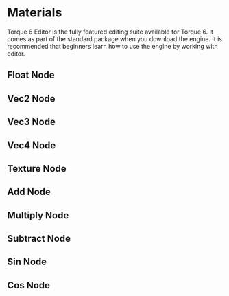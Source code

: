 # Materials

Torque 6 Editor is the fully featured editing suite available for Torque 6. It comes as part of the standard package when you download the engine. It is recommended that beginners learn how to use the engine by working with editor.

## Float Node
## Vec2 Node
## Vec3 Node
## Vec4 Node
## Texture Node
## Add Node
## Multiply Node
## Subtract Node
## Sin Node
## Cos Node